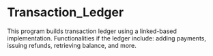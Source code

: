 # Transaction_Ledger
This program builds transaction ledger using a linked-based implementation. Functionalities if the ledger include: adding payments, issuing refunds, retrieving balance, and more. 
